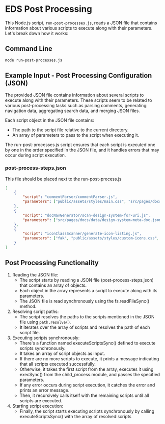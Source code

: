 # EDS Post Processing

This Node.js script, `run-post-processes.js`, reads a JSON file that contains information about various scripts to execute along with their parameters. Let's break down how it works:

## Command Line
```bash
node run-post-processes.js
```

## Example Input - Post Processing Configuration (JSON)
The provided JSON file contains information about several scripts to execute along with their parameters. These scripts seem to be related to various post-processing tasks such as parsing comments, generating navigation data, aggregating search data, and merging JSON files.

Each script object in the JSON file contains:
    
* The path to the script file relative to the current directory.
* An array of parameters to pass to the script when executing it.
    
The run-post-processes.js script ensures that each script is executed one by one in the order specified in the JSON file, and it handles errors that may occur during script execution.

### post-process-steps.json
This file should be placed next to the run-post-process.js
```json
[
    {
        "script": "commentParser/commentParser.js",
        "parameters": ["public/assets/styles/main.css", "src/pages/docs/data"]
    },
    {
        "script": "docNavGenerator/scan-design-system-for-uri.js",
        "parameters": ["src/pages/docs/data/design-system-meta-doc.json", "./post-process/docNavGenerator/data/uri"]
    },
    {
        "script": "iconClassScanner/generate-icon-listing.js",
        "parameters": ["fak", "public/assets/styles/custom-icons.css", "./src/pages/docs/data/", "custom-icons.json"]
    }
]
```

## Post Processing Functionality

1. Reading the JSON file:
    * The script starts by reading a JSON file (post-process-steps.json) that contains an array of objects.
    * Each object in the array represents a script to execute along with its parameters.
    * The JSON file is read synchronously using the fs.readFileSync() method.
1. Resolving script paths:
    * The script resolves the paths to the scripts mentioned in the JSON file using `path.resolve()`.
    * It iterates over the array of scripts and resolves the path of each script file.
1. Executing scripts synchronously:
    * There's a function named executeScriptsSync() defined to execute scripts synchronously.
    * It takes an array of script objects as input.
    * If there are no more scripts to execute, it prints a message indicating that all scripts executed successfully.
    * Otherwise, it takes the first script from the array, executes it using execSync() from the child_process module, and passes the specified parameters.
    * If any error occurs during script execution, it catches the error and prints an error message.
    * Then, it recursively calls itself with the remaining scripts until all scripts are executed.
1. Starting script execution:
    * Finally, the script starts executing scripts synchronously by calling executeScriptsSync() with the array of resolved scripts.

